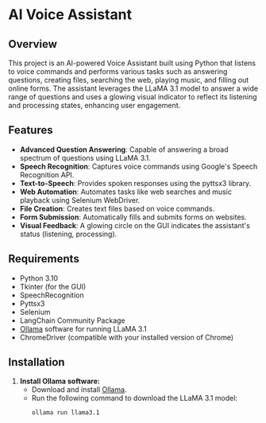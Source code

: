 # AI Voice Assistant

## Overview
This project is an AI-powered Voice Assistant built using Python that listens to voice commands and performs various tasks such as answering questions, creating files, searching the web, playing music, and filling out online forms. The assistant leverages the LLaMA 3.1 model to answer a wide range of questions and uses a glowing visual indicator to reflect its listening and processing states, enhancing user engagement.

## Features
- **Advanced Question Answering**: Capable of answering a broad spectrum of questions using LLaMA 3.1.
- **Speech Recognition**: Captures voice commands using Google's Speech Recognition API.
- **Text-to-Speech**: Provides spoken responses using the pyttsx3 library.
- **Web Automation**: Automates tasks like web searches and music playback using Selenium WebDriver.
- **File Creation**: Creates text files based on voice commands.
- **Form Submission**: Automatically fills and submits forms on websites.
- **Visual Feedback**: A glowing circle on the GUI indicates the assistant's status (listening, processing).

## Requirements
- Python 3.10
- Tkinter (for the GUI)
- SpeechRecognition
- Pyttsx3
- Selenium
- LangChain Community Package
- [Ollama](https://ollama.com) software for running LLaMA 3.1
- ChromeDriver (compatible with your installed version of Chrome)

## Installation
1. **Install Ollama software:**
   - Download and install [Ollama](https://ollama.com).
   - Run the following command to download the LLaMA 3.1 model:
     ```bash
     ollama run llama3.1
     ```

